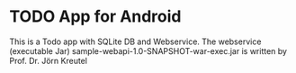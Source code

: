# TODO App for Android
This is a Todo app with SQLite DB and Webservice.
The webservice (executable Jar) sample-webapi-1.0-SNAPSHOT-war-exec.jar is written by Prof. Dr. Jörn Kreutel
